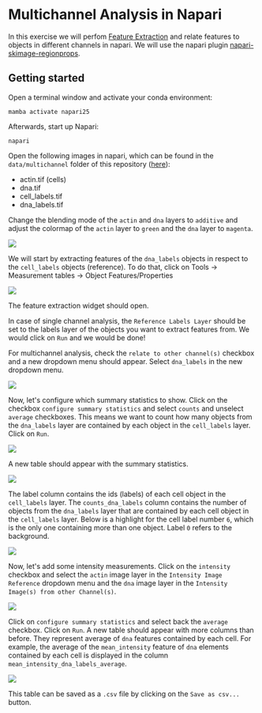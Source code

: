 # Multichannel Analysis in Napari

In this exercise we will perfom [Feature Extraction](https://focalplane.biologists.com/2023/05/03/feature-extraction-in-napari/) and relate features to objects in different channels in napari. We will use the napari plugin [napari-skimage-regionprops](https://github.com/haesleinhuepf/napari-skimage-regionprops?tab=readme-ov-file#napari-skimage-regionprops-nsr).

## Getting started

Open a terminal window and activate your conda environment:

```
mamba activate napari25
```

Afterwards, start up Napari:

```
napari
```

Open the following images in napari, which can be found in the `data/multichannel` folder of this repository ([here](https://github.com/BiAPoL/BioImage-Analysis-and-Data-Processing-Workshop-2025/tree/main/data/multichannel)):
- actin.tif (cells)
- dna.tif
- cell_labels.tif
- dna_labels.tif

Change the blending mode of the `actin` and `dna` layers to `additive` and adjust the colormap of the `actin` layer to `green` and the `dna` layer to `magenta`.

![](multichannel.gif)

We will start by extracting features of the `dna_labels` objects in respect to the `cell_labels` objects (reference). To do that, click on Tools -> Measurement tables -> Object Features/Properties 
 
![](screenshot4.png)

The feature extraction widget should open.

In case of single channel analysis, the `Reference Labels Layer` should be set to the labels layer of the objects you want to extract features from. We would click on `Run` and we would be done!

 For multichannel analysis, check the `relate to other channel(s)` checkbox and a new dropdown menu should appear. Select `dna_labels` in the new dropdown menu.

![](screenshot7.png)

Now, let's configure which summary statistics to show. Click on the checkbox `configure summary statistics` and select `counts` and unselect `average` checkboxes. This means we want to count how many objects from the `dna_labels` layer are contained by each object in the `cell_labels` layer. Click on `Run`.

![](screenshot9.png)

A new table should appear with the summary statistics.

![](screenshot10.png)

The label column contains the ids (labels) of each cell object in the `cell_labels` layer. The `counts_dna_labels` column contains the number of objects from the `dna_labels` layer that are contained by each cell object in the `cell_labels` layer. Below is a highlight for the cell label number `6`, which is the only one containing more than one object. Label `0` refers to the background.

![](screenshot12.png)

Now, let's add some intensity measurements. Click on the `intensity` checkbox and select the `actin` image layer in the `Intensity Image Reference` dropdown menu and the `dna` image layer in the `Intensity Image(s) from other Channel(s)`. 

![](screenshot15.png)

Click on `configure summary statistics` and select back the `average` checkbox. Click on `Run`. A new table should appear with more columns than before. They represent average of `dna` features contained by each cell. For example, the average of the `mean_intensity` feature of `dna` elements contained by each cell is displayed in the column `mean_intensity_dna_labels_average`.

![](screenshot19.png)

This table can be saved as a `.csv` file by clicking on the `Save as csv...` button.